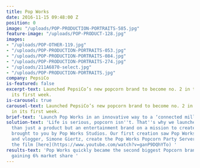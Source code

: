 ```yaml
---
title: Pop Works
date: 2016-11-15 09:48:00 Z
position: 0
image: "/uploads/POP-PRODUCTION-PORTRAITS-585.jpg"
feature-image: "/uploads/POP-PRODUCT-128.jpg"
images:
- "/uploads/POP-OTHER-119.jpg"
- "/uploads/POP-PRODUCTION-PORTRAITS-053.jpg"
- "/uploads/POP-PRODUCTION-PORTRAITS-084.jpg"
- "/uploads/POP-PRODUCTION-PORTRAITS-274.jpg"
- "/uploads/211A6870-select.jpg"
- "/uploads/POP-PRODUCTION-PORTRAITS.jpg"
company: PepsiCo
is-featured: false
excerpt-text: Launched PepsiCo’s new popcorn brand to become no. 2 in the market in
  its first week.
is-carousel: true
carousel-text: Launched PepsiCo’s new popcorn brand to become no. 2 in the market
  in its first week.
brief-text: 'Launch Pop Works in an innovative way to a ‘connected millennial’ audience. '
solution-text: 'Life is serious, popcorn isn''t. That''s why we launched much more
  than just a product but an entertainment brand on a mission to create pops of entertainment
  brought to you by Pop Works Studios. Our first creation saw Pop Works Chief Inventor
  and vlogger, Simone Giertz, create the Pop Works Popcorn Party Server. Check out
  the film [here](https://www.youtube.com/watch?v=ganP9DQhYTo) '
results-text: 'Pop Works quickly became the second biggest Popcorn brand on the market
  gaining 6% market share '
---
```


